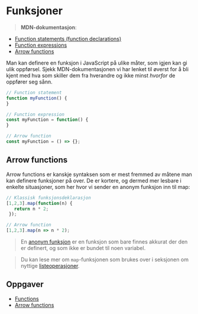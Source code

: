 # Funksjoner

> **MDN-dokumentasjon**:
* [Function statements (function declarations) ](https://developer.mozilla.org/en-US/docs/Web/JavaScript/Reference/Statements/function)
* [Function expressions ](https://developer.mozilla.org/en-US/docs/Web/JavaScript/Reference/Operators/function)
* [Arrow functions](https://developer.mozilla.org/en-US/docs/Web/JavaScript/Reference/Functions/Arrow_functions)

Man kan definere en funksjon i JavaScript på ulike måter, som igjen kan gi ulik oppførsel. Sjekk MDN-dokumentasjonen vi har lenket til øverst for å bli kjent med hva som skiller dem fra hverandre og ikke minst *hvorfor* de oppfører seg sånn.

```javascript
// Function statement
function myFunction() {
}

// Function expression
const myFunction = function() {
}

// Arrow function
const myFunction = () => {};
```

## Arrow functions
Arrow functions er kanskje syntaksen som er mest fremmed av måtene man kan definere funksjoner på over. De er kortere, og dermed mer lesbare i enkelte situasjoner, som her hvor vi sender en anonym funksjon inn til map:

```javascript
// Klassisk funksjonsdeklarasjon
[1,2,3].map(function(n) {
   return n * 2;
 });

// Arrow function
[1,2,3].map(n => n * 2);
```

> En [anonym funksjon](https://en.wikipedia.org/wiki/Anonymous_function) er en funksjon som bare finnes akkurat der den er definert, og som ikke er bundet til noen variabel.

> Du kan lese mer om `map`-funksjonen som brukes over i seksjonen om nyttige [listeoperasjoner]().

## Oppgaver
* [Functions](http://jsbin.com/nahugen/4/edit?js,console)
* [Arrow functions](http://tddbin.com/#?kata=es6/language/arrow-functions/basics)
